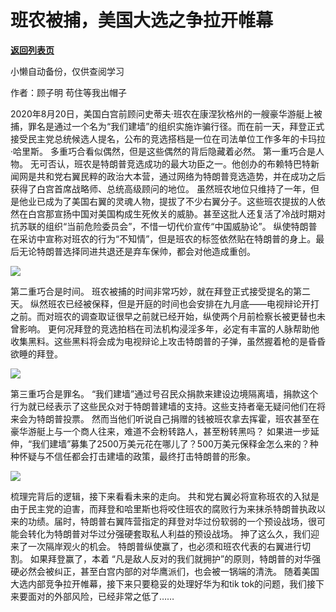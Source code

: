 # 班农被捕，美国大选之争拉开帷幕

[**返回列表页**](/gzh/政事堂2019)

小懒自动备份，仅供查阅学习

作者：顾子明 苟住等我出帽子  
  
2020年8月20日，美国白宫前顾问史蒂夫·班农在康涅狄格州的一艘豪华游艇上被捕，罪名是通过一个名为“我们建墙”的组织实施诈骗行径。而在前一天，拜登正式接受民主党总统候选人提名，公布的竞选搭档是一位在司法单位工作多年的卡玛拉·哈里斯。
多重巧合看似偶然，但是这些偶然的背后隐藏着必然。 第一重巧合是人物。
无可否认，班农是特朗普竞选成功的最大功臣之一。他创办的布赖特巴特新闻网是共和党右翼民粹的政治大本营，通过网络为特朗普竞选造势，并在成功之后获得了白宫首席战略师、总统高级顾问的地位。
虽然班农地位只维持了一年，但是他业已成为了美国右翼的灵魂人物，提拔了不少右翼分子。这些班农提拔的人依然在白宫那宣扬中国对美国构成生死攸关的威胁。甚至这批人还复活了冷战时期对抗苏联的组织“当前危险委员会”，不惜一切代价宣传“中国威胁论”。
纵使特朗普在采访中宣称对班农的行为“不知情”，但是班农的标签依然贴在特朗普的身上。最后无论特朗普选择同进共退还是弃车保帅，都会对他造成重创。  

![](https://mmbiz.qpic.cn/mmbiz_png/rxhS23yu8cMKNnDJx6QWTHkaOCrlHeUaicokKOYhRvGkJgc6Ids95XyxSiatgJTV44IfzybKpUaj7CchLebvG8fw/640?wx_fmt=png)

  

第二重巧合是时间。 班农被捕的时间非常巧妙，就在拜登正式接受提名的第二天。
纵然班农已经被保释，但是开庭的时间也会安排在九月底——电视辩论开打之前。而对班农的调查取证很早之前就已经开始，纵使两个月前检察长被更替也未曾影响。
更何况拜登的竞选拍档在司法机构浸淫多年，必定有丰富的人脉帮助他收集黑料。这些黑料将会成为电视辩论上攻击特朗普的子弹，虽然握着枪的是昏昏欲睡的拜登。  

![](https://mmbiz.qpic.cn/mmbiz_png/rxhS23yu8cMKNnDJx6QWTHkaOCrlHeUa4A5EHWSB9P1uB6PwgFNI0H3tOyoVxcA1iaP62VqeDVTpUQmTiacqTawA/640?wx_fmt=png)

  

第三重巧合是罪名。
“我们建墙”通过号召民众捐款来建设边境隔离墙，捐款这个行为就已经表示了这些民众对于特朗普建墙的支持。这些支持者毫无疑问他们在将来会为特朗普投票。
然而当他们听说自己捐赠的钱被班农拿去挥霍，班农甚至在豪华游艇上与一个商人往来，难道不会粉转路人，甚至粉转黑吗？
如果进一步延伸，“我们建墙”募集了2500万美元花在哪儿了？500万美元保释金怎么来的？种种怀疑与不信任都会打击建墙的政策，最终打击特朗普的形象。

![](https://mmbiz.qpic.cn/mmbiz_png/rxhS23yu8cMKNnDJx6QWTHkaOCrlHeUa9sjo8tjoVxHCxuxGzHG2eWaUEjA889ZGpLVgyHmZs2lHF9ebyFDYxQ/640?wx_fmt=png)

  

梳理完背后的逻辑，接下来看看未来的走向。
共和党右翼必将宣称班农的入狱是由于民主党的迫害，而拜登和哈里斯也将咬住班农的腐败行为来抹杀特朗普执政以来的功绩。届时，特朗普右翼阵营指定的拜登对华过份软弱的一个预设战场，很可能会转化为特朗普对华过分强硬套取私人利益的预设战场。
抻了这么久，我们迎来了一次隔岸观火的机会。 特朗普纵使赢了，也必须和班农代表的右翼进行切割。 如果拜登赢了，本着
“凡是敌人反对的我们就拥护”的原则，特朗普的对华强硬必然会被纠正，甚至白宫内部的对华鹰派们，也会被一锅端的清洗。
随着美国大选内部竞争拉开帷幕，接下来只要稳妥的处理好华为和tik tok的问题，我们接下来要面对的外部风险，已经非常之低了……

